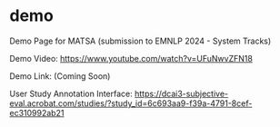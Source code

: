 # demo

Demo Page for MATSA (submission to EMNLP 2024 - System Tracks)

Demo Video: https://www.youtube.com/watch?v=UFuNwvZFN18

Demo Link: (Coming Soon)

User Study Annotation Interface: https://dcai3-subjective-eval.acrobat.com/studies/?study_id=6c693aa9-f39a-4791-8cef-ec310992ab21

